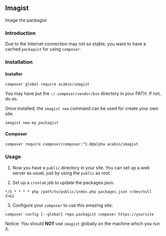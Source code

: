 ## Imagist

Image the packagist

### Introduction

Due to the Internet connection may not so stable, you want to have a cached `packagist` for using `composer`.

### Installation

#### Installer

```
composer global require acabin/imagist
```

You may have put the  `~/.composer/vendor/bin` directory in your PATH. If not, do so.

Once installed, the `imagist new` command can be used for create your own site.

```
imagist new my_packagist
```

#### Composer

```
composer require composer/composer:^1.0@alpha acabin/imagist
```

### Usage

1. Now you have a `public` directory in your site. You can set up a web server as usual, just by using the `public` as root.

2. Set up a `crontab` job to update the packages.json:

```
*/5 * * * * php /path/to/public/index.php packages.json >/dev/null 2>&1
```

3. Configure your `composer` to use this amazing site:

```
composer config [--global] repo.packagist composer https://yoursite
```

Notice: You should **NOT** use `imagist` globally on the machine which you run it.
